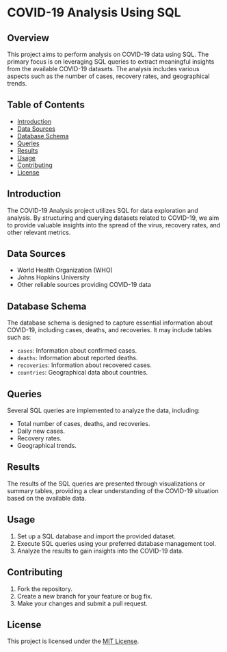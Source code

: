 # COVID-19 Analysis Using SQL

## Overview

This project aims to perform analysis on COVID-19 data using SQL. The primary focus is on leveraging SQL queries to extract meaningful insights from the available COVID-19 datasets. The analysis includes various aspects such as the number of cases, recovery rates, and geographical trends.

## Table of Contents

- [Introduction](#introduction)
- [Data Sources](#data-sources)
- [Database Schema](#database-schema)
- [Queries](#queries)
- [Results](#results)
- [Usage](#usage)
- [Contributing](#contributing)
- [License](#license)

## Introduction

The COVID-19 Analysis project utilizes SQL for data exploration and analysis. By structuring and querying datasets related to COVID-19, we aim to provide valuable insights into the spread of the virus, recovery rates, and other relevant metrics.

## Data Sources

- World Health Organization (WHO)
- Johns Hopkins University
- Other reliable sources providing COVID-19 data

## Database Schema

The database schema is designed to capture essential information about COVID-19, including cases, deaths, and recoveries. It may include tables such as:

- `cases`: Information about confirmed cases.
- `deaths`: Information about reported deaths.
- `recoveries`: Information about recovered cases.
- `countries`: Geographical data about countries.

## Queries

Several SQL queries are implemented to analyze the data, including:

- Total number of cases, deaths, and recoveries.
- Daily new cases.
- Recovery rates.
- Geographical trends.

## Results

The results of the SQL queries are presented through visualizations or summary tables, providing a clear understanding of the COVID-19 situation based on the available data.

## Usage

1. Set up a SQL database and import the provided dataset.
2. Execute SQL queries using your preferred database management tool.
3. Analyze the results to gain insights into the COVID-19 data.

## Contributing

1. Fork the repository.
2. Create a new branch for your feature or bug fix.
3. Make your changes and submit a pull request.

## License

This project is licensed under the [MIT License](LICENSE).
